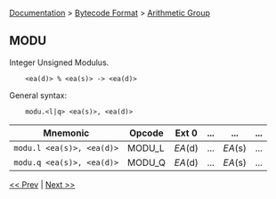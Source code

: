 [Documentation](../../README.md) > [Bytecode Format](../README.md) > [Arithmetic Group](../InstructionsArithmetic.md)

## MODU

Integer Unsigned Modulus.

        <ea(d)> % <ea(s)> -> <ea(d)>

General syntax:

        modu.<l|q> <ea(s)>, <ea(d)>

| Mnemonic | Opcode | Ext 0 | ... | ... | ... |
| - | - | - | - | - | - |
| `modu.l <ea(s)>, <ea(d)>` | MODU_L | *EA*(d) | ... | *EA*(s) | ... |
| `modu.q <ea(s)>, <ea(d)>` | MODU_Q | *EA*(d) | ... | *EA*(s) | ... |

[<< Prev](./a_14.md) | [Next >>](./a_16.md)
